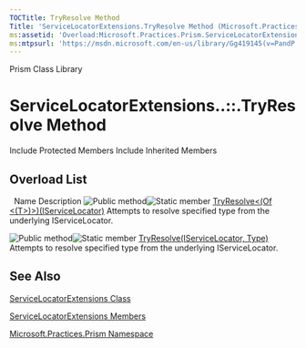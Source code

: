 ```yaml
---
TOCTitle: TryResolve Method
Title: 'ServiceLocatorExtensions.TryResolve Method (Microsoft.Practices.Prism)'
ms:assetid: 'Overload:Microsoft.Practices.Prism.ServiceLocatorExtensions.TryResolve'
ms:mtpsurl: 'https://msdn.microsoft.com/en-us/library/Gg419145(v=PandP.50)'
---
```


Prism Class Library

ServiceLocatorExtensions..::.TryResolve Method
==============================================

Include Protected Members
Include Inherited Members

Overload List
-------------

<span id="overloadMembersTableToggle"></span>
 
Name
Description
![](https://msdn.microsoft.com/en-us/Gg419145.pubmethod(en-us,PandP.50).gif "Public method")![](https://msdn.microsoft.com/en-us/Gg419145.static(en-us,PandP.50).gif "Static member")
[TryResolve&lt;(Of &lt;(T&gt;)&gt;)(IServiceLocator)](https://msdn.microsoft.com/m:microsoft.practices.prism.servicelocatorextensions.tryresolve%60%601(microsoft.practices.servicelocation.iservicelocator))
Attempts to resolve specified type from the underlying IServiceLocator.

![](https://msdn.microsoft.com/en-us/Gg419145.pubmethod(en-us,PandP.50).gif "Public method")![](https://msdn.microsoft.com/en-us/Gg419145.static(en-us,PandP.50).gif "Static member")
[TryResolve(IServiceLocator, Type)](https://msdn.microsoft.com/m:microsoft.practices.prism.servicelocatorextensions.tryresolve(microsoft.practices.servicelocation.iservicelocator%2csystem.type))
Attempts to resolve specified type from the underlying IServiceLocator.

See Also
--------

<span id="seeAlsoToggle"></span>
[ServiceLocatorExtensions Class](https://msdn.microsoft.com/t:microsoft.practices.prism.servicelocatorextensions)

[ServiceLocatorExtensions Members](https://msdn.microsoft.com/allmembers.t:microsoft.practices.prism.servicelocatorextensions)

[Microsoft.Practices.Prism Namespace](https://msdn.microsoft.com/n:microsoft.practices.prism)
